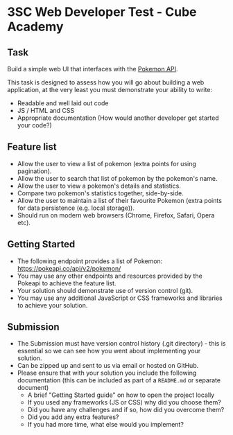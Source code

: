 # 3SC Web Developer Test - Cube Academy

## Task

Build a simple web UI that interfaces with the [Pokemon API](https://pokeapi.co).

This task is designed to assess how you will go about building a web application, at the very least you must demonstrate your ability to write:
* Readable and well laid out code
* JS / HTML and CSS
* Appropriate documentation (How would another developer get started your code?)


## Feature list

* Allow the user to view a list of pokemon (extra points for using pagination).
* Allow the user to search that list of pokemon by the pokemon's name.
* Allow the user to view a pokemon's details and statistics.
* Compare two pokemon's statistics together, side-by-side.
* Allow the user to maintain a list of their favourite Pokemon (extra points for data persistence (e.g. local storage)).
* Should run on modern web browsers (Chrome, Firefox, Safari, Opera etc).

## Getting Started

* The following endpoint provides a list of Pokemon: https://pokeapi.co/api/v2/pokemon/
* You may use any other endpoints and resources provided by the Pokeapi to achieve the feature list.
* Your solution should demonstrate use of version control (git).
* You may use any additional JavaScript or CSS frameworks and libraries to achieve your solution.

## Submission

* The Submission must have version control history (.git directory) - this is essential so we can see how you went about implementing your solution.
* Can be zipped up and sent to us via email or hosted on GitHub.
* Please ensure that with your solution you include the following documentation (this can be included as part of a `README.md` or separate document)
  * A brief "Getting Started guide" on how to open the project locally
  * If you used any frameworks (JS or CSS) why did you choose them?
  * Did you have any challenges and if so, how did you overcome them?
  * Did you add any extra features?
  * If you had more time, what else would you implement?
